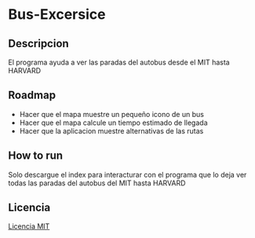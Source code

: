 # Bus-Excersice
## Descripcion
El programa ayuda a ver las paradas del autobus desde el MIT hasta HARVARD
## Roadmap
* Hacer que el mapa muestre un pequeño icono de un bus
* Hacer que el mapa calcule un tiempo estimado de llegada
* Hacer que la aplicacion muestre alternativas de las rutas
## How to run
Solo descargue el index para interacturar con el programa que lo deja ver todas las paradas del autobus del MIT hasta HARVARD
## Licencia
[Licencia MIT](https://github.com/Scripta-jortiz/Eyes-Exercise?tab=MIT-1-ov-file)
